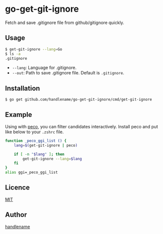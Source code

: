 # go-get-git-ignore

Fetch and save .gitignore file from github/gitignore quickly.

## Usage

```sh
$ get-git-ignore --lang=Go
$ ls -a
.gitignore
```

* `--lang`: Language for .gitignore.
* `--out`: Path to save .gitignore file. Default is `.gitignore`.

## Installation

```sh
$ go get github.com/handlename/go-get-git-ignore/cmd/get-git-ignore
```

## Example

Using with [peco](https://github.com/peco/peco),
you can filter candidates interactively.
Install peco and put like below to your `.zshrc` file.

```sh
function _peco_ggi_list () {
    lang=$(get-git-ignore | peco)

    if [ -n "$lang" ]; then
        get-git-ignore --lang=$lang
    fi
}
alias ggi=_peco_ggi_list
```

## Licence

[MIT](https://github.com/handlename/go-get-git-ignore/blob/master/LICENCE)

## Author

[handlename](https://github.com/handlename)

